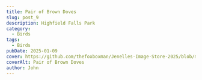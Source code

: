 ```yaml
---
title: Pair of Brown Doves
slug: post_9
description: Highfield Falls Park
category:
  - Birds
tags:
  - Birds
pubDate: 2025-01-09
cover: https://github.com/thefoxboxman/Jenelles-Image-Store-2025/blob/main/Post-1_DSC9319-Edit.jpg?raw=true
coverAlt: Pair of Brown Doves
author: John
---
```

